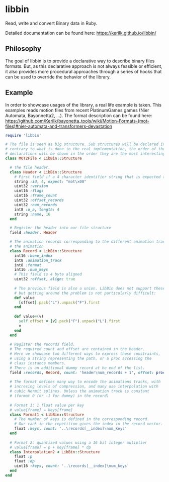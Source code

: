 # libbin
Read, write and convert Binary data in Ruby.

Detailed documentation can be found here:
https://kerilk.github.io/libbin/

## Philosophy

The goal of libbin is to provide a declarative way to describe binary files
formats. But, as this declarative approach is not always feasible or efficient,
it also provides more procedural approaches through a series of hooks that can
be used to override the behavior of the library.

## Example

In order to showcase usages of the library, a real life example is taken. This
examples reads motion files from recent PlatinumGames games (Nier Automata,
Bayonnetta2, ...). The format description can be found here:
https://github.com/Kerilk/bayonetta_tools/wiki/Motion-Formats-(mot-files)#nier-automata-and-transformers-devastation

```ruby
require 'libbin'

# The file is seen as big structure. Sub structures will be declared inside.
# contrary to what is done in the real implementation, the order of the
# declarations will be shown in the order they are the most interesting.
class MOT2File < LibBin::Structure

  # The file header.
  class Header < LibBin::Structure
    # First field if a 4 character identifier string that is expected to be "mot\x00"
    string :id, 4, expect: "mot\x00"
    uint32 :version
    uint16 :flags
    uint16 :frame_count
    uint32 :offset_records
    uint32 :num_records
    int8 :u_a, length: 4
    string :name, 16
  end

  # Register the header into our file structure
  field :header, Header

  # The animation records corresponding to the different animation tracks affected by
  # the animation
  class Record < LibBin::Structure
    int16 :bone_index
    int8 :animation_track
    int8 :format
    int16 :num_keys
    # This field is 4 byte aligned
    uint32 :offset, align: true
    
    # The previous field is also a union. LibBin does not support these for now,
    # but getting around the problem is not particularly difficult:
    def value
      [offset].pack("L").unpack("F").first
    end
    
    def value=(v)
      self.offset = [v].pack("F").unpack("L").first
      v
    end
  end
  
  # Register the records field.
  # The required count and offset are contained in the header.
  # Here we showcase two different ways to express those constraints,
  # using a string representing the path, or a proc accessing the
  # class instance members.
  # There is an additional dummy record at he end of the list.
  field :records, Record, count: 'header\num_records + 1', offset: proc { header.offset_records }
  
  # The format defines many way to encode the animations tracks, with
  # incresing levels of compression, and many use interpolation with
  # cubic Hermit splines. Unless the animation track is constant
  # (format 0 (or -1 for dummy) in the record)
  
  # Format 1: 1 float value per key
  # value[frame] = keys[frame]
  class Format1 < LibBin::Structure
    # The number of keys is defined in the corresponding record.
    # Our rank in the repetition gives the index in the record vector.
    float :keys, count: '..\records[__index]\num_keys'
  end
  
  # Format 2: quantized values using a 16 bit integer mutiplier
  # value[frame] = p + key[frame] * dp
  class Interpolation2 < LibBin::Structure
    float :p
    float :dp
    uint16 :keys, count: '..\records[__index]\num_keys'
  end
end
```
